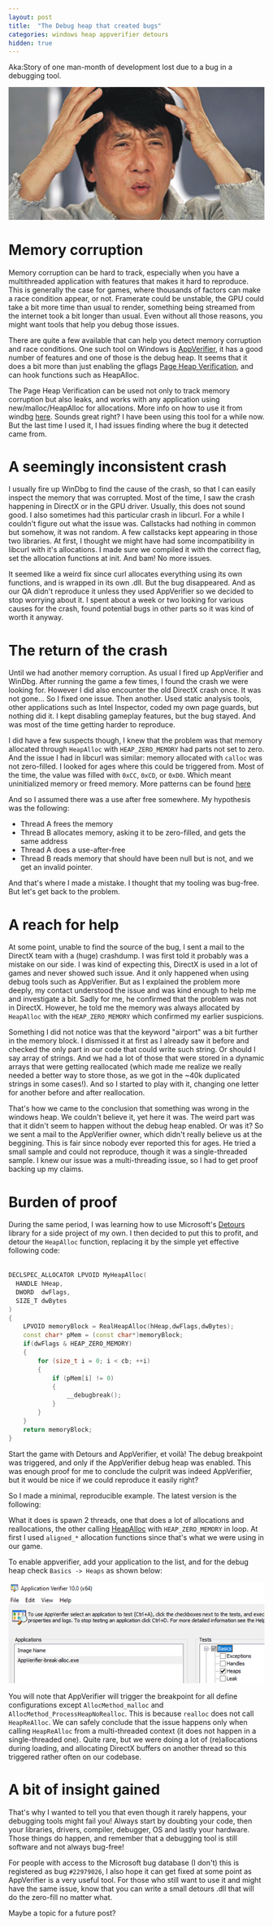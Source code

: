```yaml
---
layout: post
title:  "The Debug heap that created bugs"
categories: windows heap appverifier detours
hidden: true
---
```


Aka:Story of one man-month of development lost due to a bug in a debugging tool.

![jackiechan-meme](/images/jackiechan-meme.jpg)

# Memory corruption

Memory corruption can be hard to track, especially when you have a multithreaded application with features that makes it hard to reproduce.
This is generally the case for games, where thousands of factors can make a race condition appear, or not. Framerate could be unstable, the GPU could take a bit more time than usual to render, something being streamed from the internet took a bit longer than usual.
Even without all those reasons, you might want tools that help you debug those issues. 

There are quite a few available that can help you detect memory corruption and race conditions.
One such tool on Windows is [AppVerifier](https://docs.microsoft.com/en-us/windows-hardware/drivers/debugger/application-verifier), it has a good number of features and one of those is the debug heap. 
It seems that it does a bit more than just enabling the gflags [Page Heap Verification](https://docs.microsoft.com/en-us/windows-hardware/drivers/debugger/enable-page-heap), and can hook functions such as HeapAlloc.

The Page Heap Verification can be used not only to track memory corruption but also leaks, and works with any application using new/malloc/HeapAlloc for allocations. More info on how to use it from windbg [here](https://docs.microsoft.com/en-us/windows-hardware/drivers/debugger/-heap). 
Sounds great right? I have been using this tool for a while now. But the last time I used it, I had issues finding where the bug it detected came from.

# A seemingly inconsistent crash

I usually fire up WinDbg to find the cause of the crash, so that I can easily inspect the memory that was corrupted.
Most of the time, I saw the crash happening in DirectX or in the GPU driver. Usually, this does not sound good. I also sometimes had this particular crash in libcurl.
For a while I couldn't figure out what the issue was. Callstacks had nothing in common but somehow, it was not random.
A few callstacks kept appearing in those two libraries. 
At first, I thought we might have had some incompatibility in libcurl with it's allocations. I made sure we compiled it with the correct flag, set the allocation functions at init. And bam! No more issues.

It seemed like a weird fix since curl allocates everything using its own functions, and is wrapped in its own .dll. 
But the bug disappeared. And as our QA didn't reproduce it unless they used AppVerifier so we decided to stop worrying about it. 
I spent about a week or two looking for various causes for the crash, found potential bugs in other parts so it was kind of worth it anyway.

# The return of the crash

Until we had another memory corruption. As usual I fired up AppVerifier and WinDbg. After running the game a few times, I found the crash we were looking for. However I did also encounter the old DirectX crash once. It was not gone...
So I fixed one issue. Then another. Used static analysis tools, other applications such as Intel Inspector, coded my own page guards, but nothing did it. I kept disabling gameplay features, but the bug stayed. And was most of the time getting harder to reproduce. 

I did have a few suspects though, I knew that the problem was that memory allocated through `HeapAlloc` with `HEAP_ZERO_MEMORY` had parts not set to zero. And the issue I had in libcurl was similar: memory allocated with `calloc` was not zero-filled.
I looked for ages where this could be triggered from. Most of the time, the value was filled with `0xCC`, `0xCD`, or `0xD0`. Which meant uninitialized memory or freed memory. More patterns can be found [here](https://stackoverflow.com/questions/370195/when-and-why-will-an-os-initialise-memory-to-0xcd-0xdd-etc-on-malloc-free-new/370362#370362)

And so I assumed there was a use after free somewhere.
My hypothesis was the following:

- Thread A frees the memory
- Thread B allocates memory, asking it to be zero-filled, and gets the same address
- Thread A does a use-after-free
- Thread B reads memory that should have been null but is not, and we get an invalid pointer.

And that's where I made a mistake. I thought that my tooling was bug-free. But let's get back to the problem.

# A reach for help

At some point, unable to find the source of the bug, I sent a mail to the DirectX team with a (huge) crashdump. 
I was first told it probably was a mistake on our side. I was kind of expecting this, DirectX is used in a lot of games and never showed such issue. And it only happened when using debug tools such as AppVerifier. 
But as I explained the problem more deeply, my contact understood the issue and was kind enough to help me and investigate a bit. 
Sadly for me, he confirmed that the problem was not in DirectX. However, he told me the memory was always allocated by `HeapAlloc` with the `HEAP_ZERO_MEMORY` which confirmed my earlier suspicions.

Something I did not notice was that the keyword "airport" was a bit further in the memory block. 
I dismissed it at first as I already saw it before and checked the only part in our code that could write such string. 
Or should I say array of strings. And we had a lot of those that were stored in a dynamic arrays that were getting reallocated (which made me realize we really needed a better way to store those, as we got in the ~40k duplicated strings in some cases!).
And so I started to play with it, changing one letter for another before and after reallocation.

That's how we came to the conclusion that something was wrong in the windows heap. We couldn't believe it, yet here it was.
The weird part was that it didn't seem to happen without the debug heap enabled. Or was it?
So we sent a mail to the AppVerifier owner, which didn't really believe us at the beggining. This is fair since nobody ever reported this for ages. He tried a small sample and could not reproduce, though it was a single-threaded sample.
I knew our issue was a multi-threading issue, so I had to get proof backing up my claims.

# Burden of proof

During the same period, I was learning how to use Microsoft's [Detours](https://github.com/Microsoft/Detours) library for a side project of my own. I then decided to put this to profit, and detour the `HeapAlloc` function, replacing it by the simple yet effective following code:

```cpp

DECLSPEC_ALLOCATOR LPVOID MyHeapAlloc(
  HANDLE hHeap,
  DWORD  dwFlags,
  SIZE_T dwBytes
)
{
    LPVOID memoryBlock = RealHeapAlloc(hHeap,dwFlags,dwBytes);
    const char* pMem = (const char*)memoryBlock;
    if(dwFlags & HEAP_ZERO_MEMORY)
    {
        for (size_t i = 0; i < cb; ++i)
        {
            if (pMem[i] != 0)
            {
                __debugbreak();
            }
        }
    }
    return memoryBlock;
}
```

Start the game with Detours and AppVerifier, et voilà! The debug breakpoint was triggered, and only if the AppVerifier debug heap was enabled. This was enough proof for me to conclude the culprit was indeed AppVerifier, but it would be nice if we could reproduce it easily right?

So I made a minimal, reproducible example. The latest version is the following:

<script src="https://gist.github.com/Lectem/97f7687de4a4a763f9fd7ea0837fd750.js"></script>


What it does is spawn 2 threads, one that does a lot of allocations and reallocations, the other calling [HeapAlloc](https://docs.microsoft.com/en-us/windows/win32/api/heapapi/nf-heapapi-heapalloc) with `HEAP_ZERO_MEMORY` in loop.
At first I used `aligned_*` allocation functions since that's what we were using in our game.

To enable appverifier, add your application to the list, and for the debug heap check `Basics -> Heaps` as shown below:

![appverifier-debug-heap](/images/appverifier/appverifier-debug-heap.png)

You will note that AppVerifier will trigger the breakpoint for all define configurations except `AllocMethod_malloc` and `AllocMethod_ProcessHeapNoRealloc`.
This is because `realloc` does not call `HeapReAlloc`. We can safely conclude that the issue happens only when calling `HeapReAlloc` from a multi-threaded context (it does not happen in a single-threaded one). 
Quite rare, but we were doing a lot of (re)allocations during loading, and allocating DirectX buffers on another thread so this triggered rather often on our codebase.  

# A bit of insight gained

That's why I wanted to tell you that even though it rarely happens, your debugging tools might fail you!
Always start by doubting your code, then your libraries, drivers, compiler, debugger, OS and lastly your hardware.
Those things do happen, and remember that a debugging tool is still software and not always bug-free!

For people with access to the Microsoft bug database (I don't) this is registered as bug `#22979026`, I also hope it can get fixed at some point as AppVerifier is a very useful tool. 
For those who still want to use it and might have the same issue, know that you can write a small detours .dll that will do the zero-fill no matter what. 

Maybe a topic for a future post?


